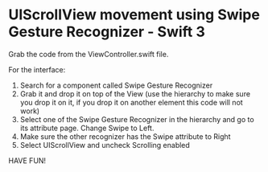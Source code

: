 # UIScrollView movement using Swipe Gesture Recognizer - Swift 3

Grab the code from the ViewController.swift file.

For the interface:

1. Search for a component called Swipe Gesture Recognizer
2. Grab it and drop it on top of the View (use the hierarchy to make sure you drop it on it, if you drop it on another element this code will not work)
3. Select one of the Swipe Gesture Recognizer in the hierarchy and go to its attribute page. Change Swipe to Left.
4. Make sure the other recognizer has the Swipe attribute to Right
5. Select UIScrollView and uncheck Scrolling enabled

HAVE FUN!
